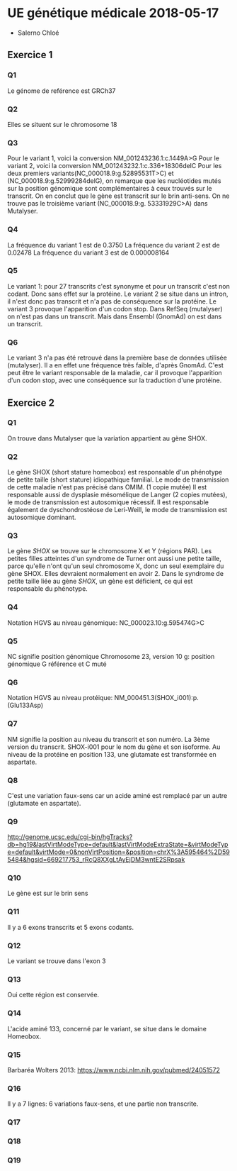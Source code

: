 # UE génétique médicale 2018-05-17
* Salerno Chloé
## Exercice 1
### Q1
Le génome de reférence est GRCh37
### Q2 
Elles se situent sur le chromosome 18
### Q3 
Pour le variant 1, voici la conversion NM_001243236.1:c.1449A>G
Pour le variant 2, voici la conversion NM_001243232.1:c.336+18306delC
Pour les deux premiers variants(NC_000018.9:g.52895531T>C) et (NC_000018.9:g.52999284delG), on remarque que les nucléotides mutés sur la position génomique sont complémentaires à ceux trouvés sur le transcrit. On en conclut que le gène est transcrit sur le brin anti-sens.
On ne trouve pas le troisième variant (NC_000018.9:g. 53331929C>A) dans Mutalyser.
### Q4
La fréquence du variant 1 est de 0.3750
La fréquence du variant 2 est de 0.02478
La fréquence du variant 3 est de 0.000008164
### Q5
Le variant 1: pour 27 transcrits c'est synonyme et pour un transcrit c'est non codant. Donc sans effet sur la protéine.
Le variant 2 se situe dans un intron, il n'est donc pas transcrit et n'a pas de conséquence sur la protéine.
Le variant 3 provoque l'apparition d'un codon stop. Dans RefSeq (mutalyser) on n'est pas dans un transcrit. Mais dans Ensembl (GnomAd) on est dans un transcrit.
### Q6
Le variant 3 n'a pas été retrouvé dans la première base de données utilisée (mutalyser). Il a en effet une fréquence très faible, d'après GnomAd. C'est peut être le variant responsable de la maladie, car il provoque l'apparition d'un codon stop, avec une conséquence sur la traduction d'une protéine.
## Exercice 2
### Q1
On trouve dans Mutalyser que la variation appartient au gène SHOX.
### Q2
Le gène SHOX (short stature homeobox) est responsable d'un phénotype de petite taille (short stature) idiopathique familial. Le mode de transmission de cette maladie n'est pas précisé dans OMIM. (1 copie mutée)
Il est responsable aussi de dysplasie mésomélique de Langer (2 copies mutées), le mode de transmission est autosomique récessif.
Il est responsable également de dyschondrostéose de Leri-Weill, le mode de transmission est autosomique dominant.
### Q3
Le gène *SHOX* se trouve sur le chromosome X et Y (régions PAR).
Les petites filles atteintes d'un syndrome de Turner ont aussi une petite taille, parce qu'elle n'ont qu'un seul chromosome X, donc un seul exemplaire du gène SHOX. Elles devraient normalement en avoir 2. 
Dans le syndrome de petite taille liée au gène *SHOX*, un gène est déficient, ce qui est responsable du phénotype.
### Q4
Notation HGVS au niveau génomique: NC_000023.10:g.595474G>C
### Q5
NC signifie position génomique
Chromosome 23, version 10
g: position génomique
G référence et C muté
### Q6
Notation HGVS au niveau protéique: NM_000451.3(SHOX_i001):p.(Glu133Asp)
### Q7
NM signifie la position au niveau du transcrit et son numéro. La 3ème version du transcrit. SHOX-i001 pour le nom du gène et son isoforme. Au niveau de la protéine en position 133, une glutamate est transformée en aspartate.
### Q8
C'est une variation faux-sens car un acide aminé est remplacé par un autre (glutamate en aspartate).
### Q9
http://genome.ucsc.edu/cgi-bin/hgTracks?db=hg19&lastVirtModeType=default&lastVirtModeExtraState=&virtModeType=default&virtMode=0&nonVirtPosition=&position=chrX%3A595464%2D595484&hgsid=669217753_rRcQ8XXgLtAyEjDM3wntE2SRpsak
### Q10
Le gène est sur le brin sens
### Q11
Il y a 6 exons transcrits et 5 exons codants.
### Q12
Le variant se trouve dans l'exon 3
### Q13
Oui cette région est conservée.
### Q14
L'acide aminé 133, concerné par le variant, se situe dans le domaine Homeobox.
### Q15
Barbaréa Wolters 2013: https://www.ncbi.nlm.nih.gov/pubmed/24051572
### Q16
Il y a 7 lignes: 6 variations faux-sens, et une partie non transcrite. 
### Q17
### Q18
### Q19
